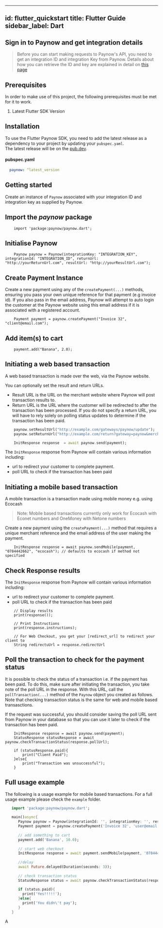 ---
id: flutter_quickstart
title: Flutter Guide
sidebar_label: Dart
-------------------

## Sign in to Paynow and get integration details

> Before you can start making requests to Paynow's API, you need to get an integration ID and integration Key from Paynow. Details about how you can retrieve the ID and key are explained in detail on [this page](generation.md)

## Prerequisites

In order to make use of this project, the following prerequisites must be met for it to work.

1. Latest Flutter SDK Version

## Installation
To use the Flutter Paynow SDK, you need to add the latest release as a dependency to your project by updating your `pubspec.yaml`.  
The latest release will be on the [pub.dev](https://pub.dev/packages/paynow).


#### pubspec.yaml
```yaml
  paynow: ^latest_version
```


## Getting started
Create an instance of `Paynow` associated with your integration ID and integration key as supplied by Paynow.

## Import the *paynow* package

```
    import 'package:paynow/paynow.dart';
```

## Initialise Paynow

```
    Paynow paynow = Paynow(integrationKey: "INTEGRATION_KEY", integrationId: "INTEGRATION_ID", returnUrl: "http://yourReturnUrl.com", resultUrl: "http://yourResultUrl.com");
```

## Create Payment Instance

Create a new payment using any of the `createPayment(...)` methods, ensuring you pass your own unique reference for that payment (e.g invoice id). If you also pass in the email address, Paynow will attempt to auto login the customer at the Paynow website using this email address if it is associated with a registered account.

```
    Payment payment = paynow.createPayment("Invoice 32", "client@email.com");
```

## Add item(s) to cart
```
    payment.add("Banana", 2.0);
```


## Initiating a web based transaction
A web based transaction is made over the web, via the Paynow website.

You can optionally set the result and return URLs.

* Result URL is the URL on the merchant website where Paynow will post transaction results to.
* Return URL is the URL where the customer will be redirected to after the transaction has been processed. If you do not specify a return URL, you will have to rely solely on polling status updates to determine if the transaction has been paid.

```dart
    paynow.setResultUrl("http://example.com/gateways/paynow/update");
    paynow.setReturnUrl("http://example.com/return?gateway=paynow&merchantReference=1234");
```

```dart
    InitResponse response  = await paynow.send(payment);
```

The `InitResponse` response from Paynow will contain various information including:
* url to redirect your customer to complete payment.
* poll URL to check if the transaction has been paid



## Initiating a mobile based transaction
A mobile transaction is a transaction made using mobile money e.g. using Ecocash

> Note: Mobile based transactions currently only work for Ecocash with Econet numbers and OneMoney with Netone numbers

Create a new payment using the `createPayment(...)` method that requires a unique merchant reference and the email address of the user making the payment.

```
    InitResponse response = await paynow.sendMobile(payment, "0784442662", "ecocash"); // defaults to ecocash if method not specified
```

## Check Response results

The `InitResponse` response from Paynow will contain various information including:
* url to redirect your customer to complete payment.
* poll URL to check if the transaction has been paid

```
    // Display results
    print(response());

    // Print Instructions
    print(response.instructions);
    
    // For Web Checkout, you get your [redirect_url] to redirect your client to
    String redirectuUrl = response.redirectUrl
```

## Poll the transaction to check for the payment status
It is possible to check the status of a transaction i.e. if the payment has been paid. To do this, make sure after initiating the transaction, you take note of the poll URL in the response. With this URL, call the `pollTransaction(...)` method of the `Paynow` object you created as follows. Note that checking transaction status is the same for web and mobile based transasctions.

If the request was successful, you should consider saving the poll URL sent from Paynow in your database so that you can use it later to check if the transaction has been paid.

```
    InitResponse response = await paynow.send(payment);
    StatusResponse statusResponse = await paynow.checkTransactionStatus(response.pollUrl);

    if (statusResponse.paid){
        print("Client Paid");
    }else{
        print("Transaction was unsuccessful");
    }
```

## Full usage example
The following is a usage example for mobile based transactions.
For a full usage example please check the `example` folder.

```dart
   import 'package:paynow/paynow.dart';
   
   main()async{
      Paynow paynow = Paynow(integrationId: '', integrationKey: '', resultUrl: '', returnUrl :'');
      Payment payment = paynow.createPayment('Invoice 32', 'user@email.com');
      
      // add something to cart
      payment.add('Banana', 10.0);
      
      // start web checkout
      InitResponse response = await payment.sendMobile(payment, '0784442662');
      
      //delay
      await Future.delayed(Duration(seconds: 3));
      
      // check transaction status
      StatusResponse status = await paynow.checkTransactionStatus(response.pollUrl);
      
      if (status.paid){
        print('Yes!!!!!');
      }else{
        print('You didn\'t pay');
      }
   }
```

A